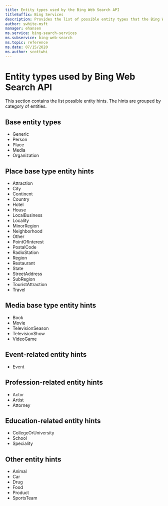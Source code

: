 ```yaml
---
title: Entity types used by the Bing Web Search API
titleSuffix: Bing Services
description: Provides the list of possible entity types that the Bing Web Search API may return.
author: swhite-msft
manager: ehansen
ms.service: bing-search-services
ms.subservice: bing-web-search
ms.topic: reference
ms.date: 07/15/2020
ms.author: scottwhi
---
```


# Entity types used by Bing Web Search API

This section contains the list possible entity hints. The hints are grouped by category of entities.  
  
## Base entity types 
  
- Generic  
- Person  
- Place  
- Media  
- Organization  

## Place base type entity hints  
  
- Attraction  
- City  
- Continent  
- Country  
- Hotel  
- House  
- LocalBusiness  
- Locality  
- MinorRegion  
- Neighborhood  
- Other  
- PointOfInterest  
- PostalCode  
- RadioStation  
- Region  
- Restaurant  
- State  
- StreetAddress  
- SubRegion  
- TouristAttraction  
- Travel  
 
## Media base type entity hints 
  
- Book  
- Movie  
- TelevisionSeason  
- TelevisionShow  
- VideoGame  
  
## Event-related entity hints  
  
- Event  

## Profession-related entity hints
  
- Actor  
- Artist  
- Attorney  

## Education-related entity hints
  
- CollegeOrUniversity  
- School  
- Speciality  
 
## Other entity hints
  
- Animal  
- Car  
- Drug  
- Food  
- Product  
- SportsTeam  

